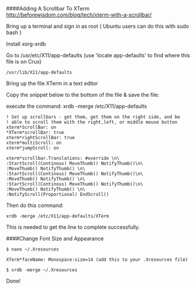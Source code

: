 ####Adding A Scrollbar To XTerm<br>
http://beforewisdom.com/blog/tech/xterm-with-a-scrollbar/


Bring up a terminal and sign in as root ( Ubuntu users can do this with sudo bash )

Install xorg-xrdb

Go to /usr/etc/X11/app-defaults (use 'locate app-defaults' to find where this file is on Crux)

    /usr/lib/X11/app-defaults

Bring up the file XTerm in a text editor

Copy the snippet below to the bottom of the file & save the file:

execute the command: xrdb -merge /etc/X11/app-defaults
    
    
	! Set up scrollbars - get them, get them on the right side, and be
	! able to scroll them with the right,left, or middle mouse button
	xterm*ScrollBar: on
	*XTerm*scrollBar: true
	xterm*rightScrollBar: true
	xterm*multiScroll: on
	xterm*jumpScroll: on
 
	xterm*scrollbar.Translations: #override \n\
  	:StartScroll(Continous) MoveThumb() NotifyThumb()\n\
  	:MoveThumb() NotifyThumb() \n\
  	:StartScroll(Continous) MoveThumb() NotifyThumb()\n\
  	:MoveThumb() NotifyThumb() \n\
  	:StartScroll(Continous) MoveThumb() NotifyThumb()\n\
  	:MoveThumb() NotifyThumb() \n\
  	:NotifyScroll(Proportional) EndScroll()

Then do this command:

    xrdb -merge /etc/X11/app-defaults/XTerm
    
This is needed to get the line to complete successfully.


####Change Font Size and Appearance

	$ nano ~/.Xresources
	
	XTerm*faceName: Monospace:size=14 (add this to your .Xresources file)
	
	$ xrdb -merge ~/.Xresources
	
Done!


	

	


